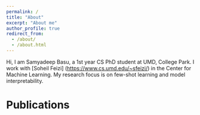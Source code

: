 ```yaml
---
permalink: /
title: "About"
excerpt: "About me"
author_profile: true
redirect_from: 
  - /about/
  - /about.html
---
```


Hi, I am Samyadeep Basu, a 1st year CS PhD student at UMD, College Park. I work with [Soheil Feizi] (https://www.cs.umd.edu/~sfeizi/) in the Center for Machine Learning. My research focus is on few-shot learning and model interpretability. 

Publications
======


